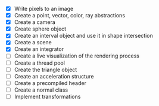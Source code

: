 - [x] Write pixels to an image
- [x] Create a point, vector, color, ray abstractions
- [x] Create a camera
- [x] Create sphere object
- [x] Create an interval object and use it in shape intersection
- [x] Create a scene
- [x] Create an integrator
- [ ] Create a live visualization of the rendering process
- [ ] Create a thread pool
- [ ] Create the triangle object
- [ ] Create an acceleration structure
- [ ] Create a precompiled header
- [ ] Create a normal class
- [ ] Implement transformations
